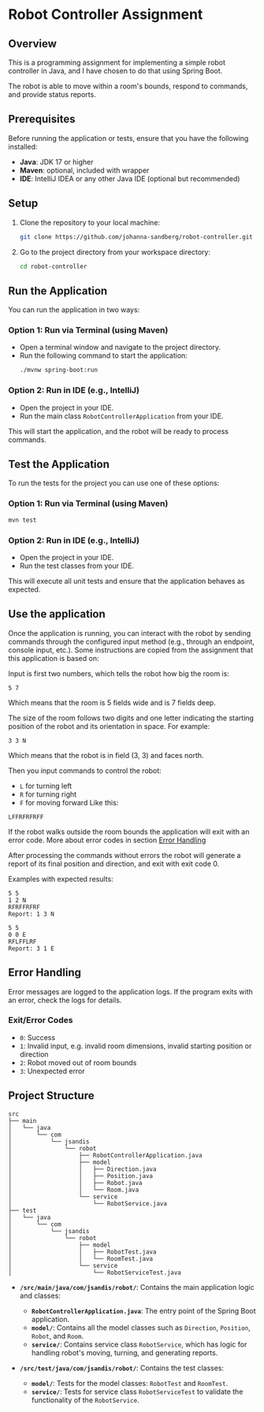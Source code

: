 # Robot Controller Assignment

## Overview

This is a programming assignment for implementing a simple robot controller in Java, 
and I have chosen to do that using Spring Boot.

The robot is able to move within a room's bounds, respond to commands, and provide status reports.

## Prerequisites

Before running the application or tests, ensure that you have the following installed:

- **Java**: JDK 17 or higher
- **Maven**: optional, included with wrapper
- **IDE**: IntelliJ IDEA or any other Java IDE (optional but recommended)

## Setup

1. Clone the repository to your local machine:
   ```bash
   git clone https://github.com/johanna-sandberg/robot-controller.git
   ```

2. Go to the project directory from your workspace directory:
   ```bash
   cd robot-controller
   ```

## Run the Application

You can run the application in two ways:

### Option 1: Run via Terminal (using Maven)

- Open a terminal window and navigate to the project directory.
- Run the following command to start the application:
  ```bash
  ./mvnw spring-boot:run
  ```

### Option 2: Run in IDE (e.g., IntelliJ)

- Open the project in your IDE.
- Run the main class `RobotControllerApplication` from your IDE.

This will start the application, and the robot will be ready to process commands.

## Test the Application

To run the tests for the project you can use one of these options:

### Option 1: Run via Terminal (using Maven)

```bash
mvn test
```

### Option 2: Run in IDE (e.g., IntelliJ)

- Open the project in your IDE.
- Run the test classes from your IDE.

This will execute all unit tests and ensure that the application behaves as expected.

## Use the application

Once the application is running, you can interact with the robot by sending commands through the configured input
method (e.g., through an endpoint, console input, etc.).
Some instructions are copied from the assignment that this application is based on:

Input is first two numbers, which tells the robot how big the room is:

```
5 7
```

Which means that the room is 5 fields wide and is 7 fields deep.

The size of the room follows two digits and one letter indicating the starting
position of the robot and its orientation in space. For example:

```
3 3 N
```

Which means that the robot is in field (3, 3) and faces north.

Then you input commands to control the robot:

- `L` for turning left
- `R` for turning right
- `F` for moving forward
  Like this:

```
LFFRFRFRFF
```

If the robot walks outside the room bounds the application will exit with an error code.
More about error codes in section [Error Handling](#error-handling)

After processing the commands without errors the robot will generate a report of its final position and direction, and exit with exit code 0.

Examples with expected results:

```
5 5
1 2 N
RFRFFRFRF
Report: 1 3 N
```

```
5 5
0 0 E
RFLFFLRF
Report: 3 1 E
```

## Error Handling

Error messages are logged to the application logs. If the program exits with an error, check the logs for details.

### Exit/Error Codes

- `0`: Success
- `1`: Invalid input, e.g. invalid room dimensions, invalid starting position or direction
- `2`: Robot moved out of room bounds
- `3`: Unexpected error


## Project Structure

```
src
├── main
│   └── java
│       └── com
│           └── jsandis
│               └── robot
│                   ├── RobotControllerApplication.java
│                   ├── model
│                   │   ├── Direction.java
│                   │   ├── Position.java
│                   │   ├── Robot.java
│                   │   └── Room.java
│                   └── service
│                       └── RobotService.java
├── test
│   └── java
│       └── com
│           └── jsandis
│               └── robot
│                   ├── model
│                   │   ├── RobotTest.java
│                   │   └── RoomTest.java
│                   └── service
│                       └── RobotServiceTest.java
```

- **`/src/main/java/com/jsandis/robot/`**: Contains the main application logic and classes:
    - **`RobotControllerApplication.java`**: The entry point of the Spring Boot application.
    - **`model/`**: Contains all the model classes such as `Direction`, `Position`, `Robot`, and `Room`.
    - **`service/`**: Contains service class `RobotService`, which has logic for handling robot's moving, turning,
      and generating reports.

- **`/src/test/java/com/jsandis/robot/`**: Contains the test classes:
    - **`model/`**: Tests for the model classes: `RobotTest` and `RoomTest`.
    - **`service/`**: Tests for service class `RobotServiceTest` to validate the functionality of the `RobotService`.
